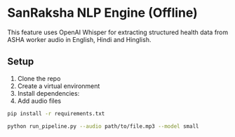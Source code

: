 # SanRaksha NLP Engine (Offline)

This feature uses OpenAI Whisper for extracting structured health data from ASHA worker audio in English, Hindi and Hinglish.

## Setup

1. Clone the repo
2. Create a virtual environment 
3. Install dependencies:
4. Add audio files 

```bash
pip install -r requirements.txt

python run_pipeline.py --audio path/to/file.mp3 --model small

